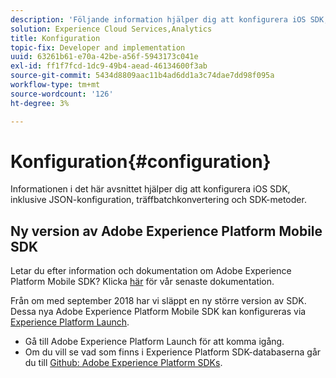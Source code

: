```yaml
---
description: 'Följande information hjälper dig att konfigurera iOS SDK, inklusive JSON-konfiguration, träffbatchning och SDK-metoder '
solution: Experience Cloud Services,Analytics
title: Konfiguration
topic-fix: Developer and implementation
uuid: 63261b61-e70a-42be-a56f-5943173c041e
exl-id: ff1f7fcd-1dc9-49b4-aead-46134600f3ab
source-git-commit: 5434d8809aac11b4ad6dd1a3c74dae7dd98f095a
workflow-type: tm+mt
source-wordcount: '126'
ht-degree: 3%

---
```


# Konfiguration{#configuration}

Informationen i det här avsnittet hjälper dig att konfigurera iOS SDK, inklusive JSON-konfiguration, träffbatchkonvertering och SDK-metoder.

## Ny version av Adobe Experience Platform Mobile SDK

Letar du efter information och dokumentation om Adobe Experience Platform Mobile SDK? Klicka [här](https://aep-sdks.gitbook.io/docs/) för vår senaste dokumentation.

Från om med september 2018 har vi släppt en ny större version av SDK. Dessa nya Adobe Experience Platform Mobile SDK kan konfigureras via [Experience Platform Launch](https://www.adobe.com/experience-platform/launch.html).

* Gå till Adobe Experience Platform Launch för att komma igång.
* Om du vill se vad som finns i Experience Platform SDK-databaserna går du till [Github: Adobe Experience Platform SDKs](https://github.com/Adobe-Marketing-Cloud/acp-sdks).
